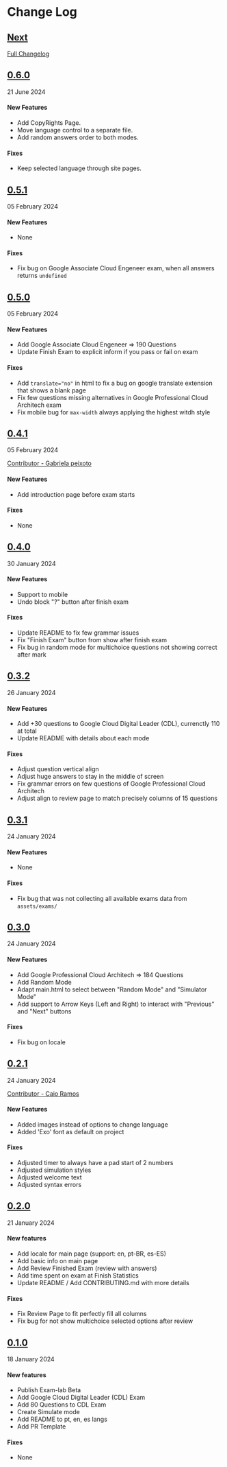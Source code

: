 # Change Log

## [Next](https://github.com/dfop02/exam-lab/tree/HEAD)
[Full Changelog](https://github.com/dfop02/exam-lab/compare/0.6.0...HEAD)

## [0.6.0](https://github.com/dfop02/exam-lab/releases/tag/0.6.0)
21 June 2024

#### New Features

* Add CopyRights Page.
* Move language control to a separate file.
* Add random answers order to both modes.

#### Fixes

* Keep selected language through site pages.

## [0.5.1](https://github.com/dfop02/exam-lab/releases/tag/0.5.1)
05 February 2024

#### New Features

* None

#### Fixes

* Fix bug on Google Associate Cloud Engeneer exam, when all answers returns `undefined`

## [0.5.0](https://github.com/dfop02/exam-lab/releases/tag/0.5.0)
05 February 2024

#### New Features

* Add Google Associate Cloud Engeneer => 190 Questions
* Update Finish Exam to explicit inform if you pass or fail on exam

#### Fixes

* Add `translate="no"` in html to fix a bug on google translate extension that shows a blank page
* Fix few questions missing alternatives in Google Professional Cloud Architech exam
* Fix mobile bug for `max-width` always applying the highest witdh style

## [0.4.1](https://github.com/dfop02/exam-lab/releases/tag/0.4.1)
05 February 2024

[Contributor - Gabriela peixoto](https://github.com/gabrielapeixoto)

#### New Features

* Add introduction page before exam starts

#### Fixes

* None

## [0.4.0](https://github.com/dfop02/exam-lab/releases/tag/0.4.0)
30 January 2024

#### New Features

* Support to mobile
* Undo block "?" button after finish exam

#### Fixes

* Update README to fix few grammar issues
* Fix "Finish Exam" button from show after finish exam
* Fix bug in random mode for multichoice questions not showing correct after mark

## [0.3.2](https://github.com/dfop02/exam-lab/releases/tag/0.3.2)
26 January 2024

#### New Features

* Add +30 questions to Google Cloud Digital Leader (CDL), currenctly 110 at total
* Update README with details about each mode

#### Fixes

* Adjust question vertical align
* Adjust huge answers to stay in the middle of screen
* Fix grammar errors on few questions of Google Professional Cloud Architech
* Adjust align to review page to match precisely columns of 15 questions

## [0.3.1](https://github.com/dfop02/exam-lab/releases/tag/0.3.1)
24 January 2024

#### New Features

* None

#### Fixes

* Fix bug that was not collecting all available exams data from `assets/exams/`

## [0.3.0](https://github.com/dfop02/exam-lab/releases/tag/0.3.0)
24 January 2024

#### New Features

* Add Google Professional Cloud Architech => 184 Questions
* Add Random Mode
* Adapt main.html to select between "Random Mode" and "Simulator Mode"
* Add support to Arrow Keys (Left and Right) to interact with "Previous" and "Next" buttons

#### Fixes

* Fix bug on locale

## [0.2.1](https://github.com/dfop02/exam-lab/releases/tag/0.2.1)
24 January 2024

[Contributor - Caio Ramos](https://github.com/caiogramos)

#### New Features

* Added images instead of options to change language
* Added 'Exo' font as default on project

#### Fixes

* Adjusted timer to always have a pad start of 2 numbers
* Adjusted simulation styles
* Adjusted welcome text
* Adjusted syntax errors

## [0.2.0](https://github.com/dfop02/exam-lab/releases/tag/0.2.0)
21 January 2024

#### New features

* Add locale for main page (support: en, pt-BR, es-ES)
* Add basic info on main page
* Add Review Finished Exam (review with answers)
* Add time spent on exam at Finish Statistics
* Update README / Add CONTRIBUTING.md with more details

#### Fixes

* Fix Review Page to fit perfectly fill all columns
* Fix bug for not show multichoice selected options after review

## [0.1.0](https://github.com/dfop02/exam-lab/releases/tag/0.1.0)
18 January 2024

#### New features

* Publish Exam-lab Beta
* Add Google Cloud Digital Leader (CDL) Exam
* Add 80 Questions to CDL Exam
* Create Simulate mode
* Add README to pt, en, es langs
* Add PR Template

#### Fixes

* None
